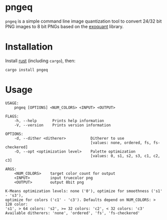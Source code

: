 # pngeq

`pngeq` is a simple command line image quantization tool to convert 24/32 bit
PNG images to 8 bit PNGs based on the
[exoquant](https://github.com/exoticorn/exoquant-rs) library.

# Installation

Install [rust](https://www.rust-lang.org) (including `cargo`), then:

```
cargo install pngeq
```

# Usage

```
USAGE:
    pngeq [OPTIONS] <NUM_COLORS> <INPUT> <OUTPUT>

FLAGS:
    -h, --help       Prints help information
    -V, --version    Prints version information

OPTIONS:
    -d, --dither <ditherer>           Ditherer to use
                                      [values: none, ordered, fs, fs-checkered]
    -O, --opt <optimization level>    Palette optimization
                                      [values: 0, s1, s2, s3, c1, c2, c3]

ARGS:
    <NUM_COLORS>    target color count for output
    <INPUT>         input truecolor png
    <OUTPUT>        output 8bit png

K-Means optimization levels: none ('0'), optimize for smoothness ('s1' - 's3'),
optimize for colors ('c1' - 'c3'). Defaults depend on NUM_COLORS: > 128 color:
's1', > 64 colors: 's2', >= 32 colors: 'c2', < 32 colors: 'c3'
Available ditherers: 'none', 'ordered', 'fs', 'fs-checkered'
```
